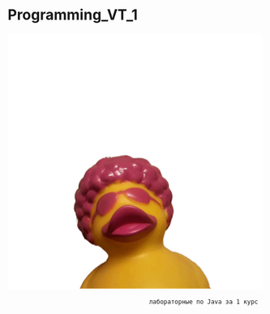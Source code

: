 # Programming_VT_1
   ![image](https://github.com/Doraaazzz/Programming_VT_1/blob/main/meow.gif)


                                           лабораторные по Java за 1 курс
 
